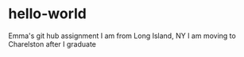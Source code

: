 # hello-world
Emma's git hub assignment
I am from Long Island, NY
I am moving to Charelston after I graduate 
